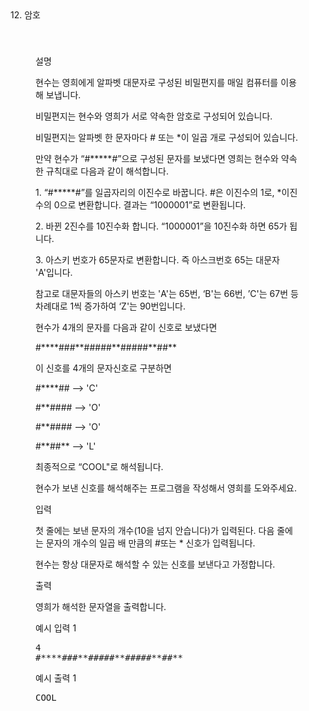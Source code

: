 <div data-v-4b3ae1dc="" class="ivu-card ivu-card-dis-hover ivu-card-shadow"><div class="ivu-card-head"><div class="panel-title"><div data-v-4b3ae1dc="">12. 암호</div></div></div> <div class="ivu-card-extra"><div class="panel-extra"></div></div> <div class="ivu-card-body" style="padding: 40px;">  <div class="panel-body"> <div data-v-4b3ae1dc="" id="problem-content" class="markdown-body"><p data-v-4b3ae1dc="" class="title">설명</p> <p data-v-4b3ae1dc="" class="content"><p>현수는 영희에게 알파벳 대문자로 구성된 비밀편지를 매일 컴퓨터를 이용해 보냅니다.</p><p>비밀편지는 현수와 영희가 서로 약속한 암호로 구성되어 있습니다.</p><p>비밀편지는 알파벳 한 문자마다 # 또는 *이 일곱 개로 구성되어 있습니다.</p><p>만약 현수가 “#*****#”으로 구성된 문자를 보냈다면 영희는 현수와 약속한 규칙대로 다음과 같이 해석합니다.</p><p>1. “#*****#”를 일곱자리의 이진수로 바꿉니다. #은 이진수의 1로, *이진수의 0으로 변환합니다. 결과는 “1000001”로 변환됩니다.</p><p>2. 바뀐 2진수를 10진수화 합니다. “1000001”을 10진수화 하면 65가 됩니다.</p><p>3. 아스키 번호가 65문자로 변환합니다. 즉 아스크번호 65는 대문자 'A'입니다.</p><p>참고로 대문자들의 아스키 번호는 'A'는 65번, ‘B'는 66번, ’C'는 67번 등 차례대로 1씩 증가하여 ‘Z'는 90번입니다.</p><p>현수가 4개의 문자를 다음과 같이 신호로 보냈다면</p><p>#****###**#####**#####**##**</p><p>이 신호를 4개의 문자신호로 구분하면</p><p>#****## --&gt; 'C'</p><p>#**#### --&gt; 'O'</p><p>#**#### --&gt; 'O'</p><p>#**##** --&gt; 'L'</p><p>최종적으로 “COOL"로 해석됩니다.</p><p>현수가 보낸 신호를 해석해주는 프로그램을 작성해서 영희를 도와주세요.</p></p> <p data-v-4b3ae1dc="" class="title">입력 <!----></p> <p data-v-4b3ae1dc="" class="content"><p>첫 줄에는 보낸 문자의 개수(10을 넘지 안습니다)가 입력된다. 다음 줄에는 문자의 개수의 일곱 배 만큼의 #또는 * 신호가 입력됩니다.</p><p>현수는 항상 대문자로 해석할 수 있는 신호를 보낸다고 가정합니다.<br></p></p> <p data-v-4b3ae1dc="" class="title">출력 <!----></p> <p data-v-4b3ae1dc="" class="content"><p>영희가 해석한 문자열을 출력합니다.<br></p></p>  <div data-v-4b3ae1dc=""><div data-v-4b3ae1dc="" class="flex-container sample"><div data-v-4b3ae1dc="" class="sample-input"><p data-v-4b3ae1dc="" class="title">예시 입력 1
                  <a data-v-4b3ae1dc="" class="copy"><i data-v-4b3ae1dc="" class="ivu-icon ivu-icon-clipboard"></i></a></p> <pre data-v-4b3ae1dc="">4
#****###**#####**#####**##** 
</pre></div> <div data-v-4b3ae1dc="" class="sample-output"><p data-v-4b3ae1dc="" class="title">예시 출력 1</p> <pre data-v-4b3ae1dc="">COOL
</pre></div></div></div> <!----> <!----></div></div></div></div>